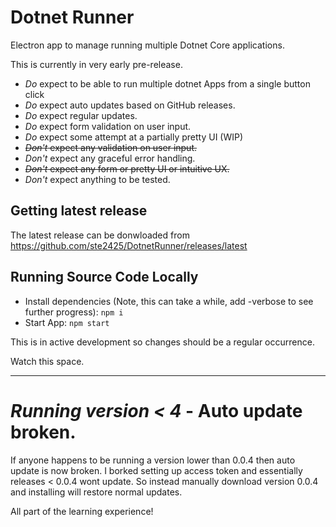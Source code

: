 # Dotnet Runner

Electron app to manage running multiple Dotnet Core applications.

This is currently in very early pre-release.

* *Do* expect to be able to run multiple dotnet Apps from a single button click
* *Do* expect auto updates based on GitHub releases.
* *Do* expect regular updates.
* *Do* expect form validation on user input.
* *Do* expect some attempt at a partially pretty UI (WIP)
* ~~*Don't* expect any validation on user input.~~
* *Don't* expect any graceful error handling.
* ~~*Don't* expect any form or pretty UI or intuitive UX.~~
* *Don't* expect anything to be tested.

## Getting latest release

The latest release can be donwloaded from https://github.com/ste2425/DotnetRunner/releases/latest

## Running Source Code Locally

* Install dependencies (Note, this can take a while, add -verbose to see further progress): `npm i`
* Start App: `npm start`

This is in active development so changes should be a regular occurrence.

Watch this space.

---

# *Running version < 4* - Auto update broken.
If anyone happens to be running a version lower than 0.0.4 then auto update is now broken. 
I borked setting up access token and essentially releases < 0.0.4 wont update. So instead manually download version 0.0.4 and installing will restore normal updates.

All part of the learning experience!
